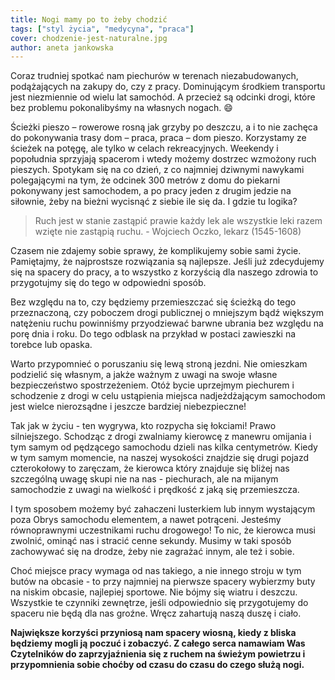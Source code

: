 ```yaml
---
title: Nogi mamy po to żeby chodzić
tags: ["styl życia", "medycyna", "praca"]
cover: chodzenie-jest-naturalne.jpg
author: aneta jankowska
---
```


Coraz trudniej spotkać nam piechurów w terenach niezabudowanych, podążających na zakupy do, czy z pracy. Dominującym środkiem transportu jest niezmiennie od wielu lat samochód. A przecież są odcinki drogi, które bez problemu pokonalibyśmy na własnych nogach. :smile:

<re-img src="chodzenie-jest-naturalne.jpg" title="Fotografia Aneta Janowska"></re-img>

Ścieżki pieszo – rowerowe rosną jak grzyby po deszczu, a i to nie zachęca do pokonywania trasy dom – praca, praca – dom pieszo. Korzystamy ze ścieżek na potęgę, ale tylko w celach rekreacyjnych. Weekendy i popołudnia sprzyjają spacerom i wtedy możemy dostrzec wzmożony ruch pieszych. Spotykam się na co dzień, z co najmniej dziwnymi nawykami polegającymi na tym, że odcinek 300 metrów z domu do piekarni pokonywany jest samochodem, a po pracy jeden z drugim jedzie na siłownie, żeby na bieżni wycisnąć z siebie ile się da. I gdzie tu logika?

> Ruch jest w stanie zastąpić prawie każdy lek ale wszystkie leki razem wzięte nie zastąpią ruchu. - Wojciech Oczko, lekarz (1545-1608)


Czasem nie zdajemy sobie sprawy, że komplikujemy sobie sami życie. Pamiętajmy, że najprostsze rozwiązania są najlepsze. Jeśli już zdecydujemy się na spacery do pracy, a to wszystko z korzyścią dla naszego zdrowia to przygotujmy się do tego w odpowiedni sposób. 

Bez względu na to, czy będziemy przemieszczać się ścieżką do tego przeznaczoną, czy poboczem drogi publicznej o mniejszym bądź większym natężeniu ruchu powinniśmy przyodziewać barwne ubrania bez względu na porę dnia i roku. Do tego odblask na przykład w postaci zawieszki na torebce lub opaska. 

Warto przypomnieć o poruszaniu się lewą stroną jezdni. Nie omieszkam podzielić się własnym, a jakże ważnym z uwagi na swoje własne bezpieczeństwo spostrzeżeniem. Otóż bycie uprzejmym piechurem i schodzenie z drogi w celu ustąpienia miejsca nadjeżdżającym samochodom jest wielce nierozsądne i jeszcze bardziej niebezpieczne!

<re-img src="pieszy-spacer-terenem-niezabudowanym.jpg" title="Fotografia Aneta Janowska"></re-img>

 Tak jak w życiu - ten wygrywa, kto rozpycha się łokciami! Prawo silniejszego. Schodząc z drogi zwalniamy kierowcę z manewru omijania i tym samym od pędzącego samochodu dzieli nas kilka centymetrów. Kiedy w tym samym momencie, na naszej wysokości znajdzie się drugi pojazd czterokołowy to zaręczam, że kierowca który znajduje się bliżej nas szczególną uwagę skupi nie na nas - piechurach, ale na mijanym samochodzie z uwagi na wielkość i prędkość z jaką się przemieszcza. 
 
 I tym sposobem możemy być zahaczeni lusterkiem lub innym wystającym poza Obrys samochodu elementem, a nawet potrąceni. Jesteśmy równoprawnymi uczestnikami ruchu drogowego! To nic, że kierowca musi zwolnić, ominąć nas i stracić cenne sekundy. Musimy w taki sposób zachowywać się na drodze, żeby nie zagrażać innym, ale też i sobie. 
 
 Choć miejsce pracy wymaga od nas takiego, a nie innego stroju w tym butów na obcasie - to przy najmniej na pierwsze spacery wybierzmy buty na niskim obcasie, najlepiej sportowe. Nie bójmy się wiatru i deszczu. Wszystkie te czynniki zewnętrze, jeśli odpowiednio się przygotujemy do spaceru nie będą dla nas groźne. Wręcz zahartują naszą duszę i ciało. 
 
 **Największe korzyści przyniosą nam spacery wiosną, kiedy z bliska będziemy mogli ją poczuć i zobaczyć. Z całego serca namawiam Was Czytelników do zaprzyjaźnienia się z ruchem na świeżym powietrzu i przypomnienia sobie choćby od czasu do czasu do czego służą nogi.**
